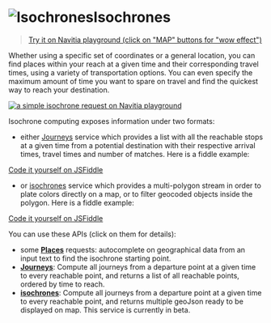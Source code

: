 <a name="isochrones"></a>![Isochrones](/images/isochrons.png)Isochrones
===================================

>[Try it on Navitia playground (click on "MAP" buttons for "wow effect")](http://canaltp.github.io/navitia-playground/play.html?request=https%3A%2F%2Fapi.navitia.io%2Fv1%2Fcoverage%2Fsandbox%2Fisochrones%3Ffrom%3D2.377097%253B48.846905%26boundary_duration%255B%255D%3D600%26boundary_duration%255B%255D%3D1200%26boundary_duration%255B%255D%3D1800%26boundary_duration%255B%255D%3D2400%26boundary_duration%255B%255D%3D3000%26&token=3b036afe-0110-4202-b9ed-99718476c2e0)

Whether using a specific set of coordinates or a general location, you can find places within
your reach at a given time and their corresponding travel times, using a variety of transportation options.
You can even specify the maximum amount of time you want to spare on travel and find
the quickest way to reach your destination.

[![a simple isochrone request on Navitia playground](isochrones_example.png)](http://canaltp.github.io/navitia-playground/play.html?request=https%3A%2F%2Fapi.navitia.io%2Fv1%2Fcoverage%2Fsandbox%2Fisochrones%3Ffrom%3D2.377097%3B48.846905%26max_duration%3D2000%26min_duration%3D1000&token=3b036afe-0110-4202-b9ed-99718476c2e0)

Isochrone computing exposes information under two formats:

-   either [Journeys](#journeys) service which provides a list with all the reachable stops at a given time from a potential destination
with their respective arrival times, travel times and number of matches. Here is a fiddle example:

<a
    href="https://jsfiddle.net/kisiodigital/x6207t6f/"
    target="_blank"
    class="button-jsfiddle">
    Code it yourself on JSFiddle
</a>

-   or [isochrones](#isochrones_api) service which provides a multi-polygon stream in order to plate colors directly on a map,
or to filter geocoded objects inside the polygon. Here is a fiddle example:

<a
    href="https://jsfiddle.net/kisiodigital/u22zsg9y/"
    target="_blank"
    class="button-jsfiddle">
    Code it yourself on JSFiddle
</a>

You can use these APIs (click on them for details):

-   some **[Places](#places)** requests: autocomplete on geographical data from an input text to find the isochrone starting point.
-   **[Journeys](#journeys)**: Compute all journeys from a departure point at a given time to every reachable point,
and returns a list of all reachable points, ordered by time to reach.
-   **[isochrones](#isochrones_api)**: Compute all journeys from a departure point at a given time to every reachable point,
and returns multiple geoJson ready to be displayed on map. This service is currently in beta.
